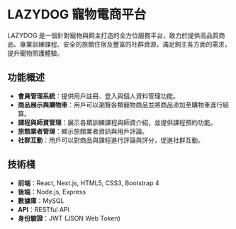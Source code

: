 # LAZYDOG 寵物電商平台

LAZYDOG 是一個針對寵物與飼主打造的全方位服務平台，致力於提供高品質商品、專業訓練課程、安全的旅館住宿及豐富的社群資源，滿足飼主各方面的需求，提升寵物照護體驗。

## 功能概述

- **會員管理系統**：提供用戶註冊、登入與個人資料管理功能。
- **商品展示與購物車**：用戶可以瀏覽各類寵物商品並將商品添加至購物車進行結算。
- **課程與師資管理**：展示各類訓練課程與師資介紹，並提供課程預約功能。
- **旅館業者管理**：顯示旅館業者資訊與用戶評論。
- **社群互動**：用戶可以對商品與課程進行評論與評分，促進社群互動。

## 技術棧

- **前端**：React, Next.js, HTML5, CSS3, Bootstrap 4
- **後端**：Node.js, Express
- **數據庫**：MySQL
- **API**：RESTful API
- **身份驗證**：JWT (JSON Web Token)

